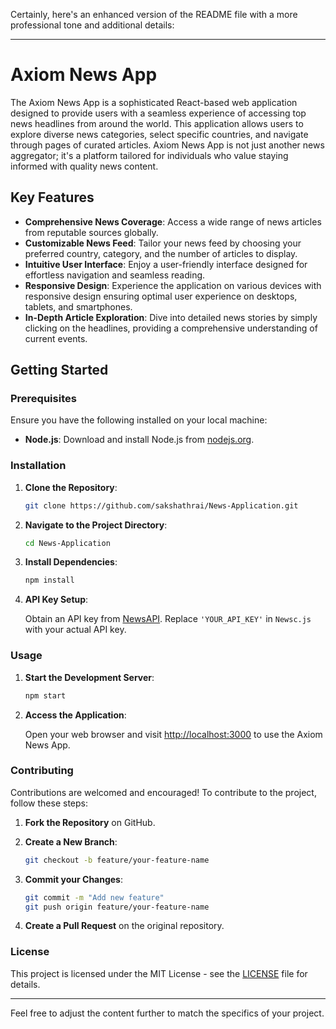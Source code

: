 Certainly, here's an enhanced version of the README file with a more professional tone and additional details:

---

# Axiom News App

The Axiom News App is a sophisticated React-based web application designed to provide users with a seamless experience of accessing top news headlines from around the world. This application allows users to explore diverse news categories, select specific countries, and navigate through pages of curated articles. Axiom News App is not just another news aggregator; it's a platform tailored for individuals who value staying informed with quality news content.

## Key Features

- **Comprehensive News Coverage**: Access a wide range of news articles from reputable sources globally.
- **Customizable News Feed**: Tailor your news feed by choosing your preferred country, category, and the number of articles to display.
- **Intuitive User Interface**: Enjoy a user-friendly interface designed for effortless navigation and seamless reading.
- **Responsive Design**: Experience the application on various devices with responsive design ensuring optimal user experience on desktops, tablets, and smartphones.
- **In-Depth Article Exploration**: Dive into detailed news stories by simply clicking on the headlines, providing a comprehensive understanding of current events.

## Getting Started

### Prerequisites

Ensure you have the following installed on your local machine:

- **Node.js**: Download and install Node.js from [nodejs.org](https://nodejs.org/).

### Installation

1. **Clone the Repository**:

   ```sh
   git clone https://github.com/sakshathrai/News-Application.git
   ```

2. **Navigate to the Project Directory**:

   ```sh
   cd News-Application
   ```

3. **Install Dependencies**:

   ```sh
   npm install
   ```

4. **API Key Setup**:

   Obtain an API key from [NewsAPI](https://newsapi.org/). Replace `'YOUR_API_KEY'` in `Newsc.js` with your actual API key.

### Usage

1. **Start the Development Server**:

   ```sh
   npm start
   ```

2. **Access the Application**:

   Open your web browser and visit [http://localhost:3000](http://localhost:3000) to use the Axiom News App.

### Contributing

Contributions are welcomed and encouraged! To contribute to the project, follow these steps:

1. **Fork the Repository** on GitHub.
2. **Create a New Branch**:

   ```sh
   git checkout -b feature/your-feature-name
   ```

3. **Commit your Changes**:

   ```sh
   git commit -m "Add new feature"
   git push origin feature/your-feature-name
   ```

4. **Create a Pull Request** on the original repository.

### License

This project is licensed under the MIT License - see the [LICENSE](LICENSE) file for details.

---

Feel free to adjust the content further to match the specifics of your project.
